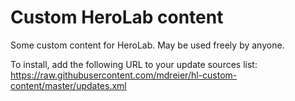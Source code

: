 # Custom HeroLab content
Some custom content for HeroLab. May be used freely by anyone.

To install, add the following URL to your update sources list:
https://raw.githubusercontent.com/mdreier/hl-custom-content/master/updates.xml

